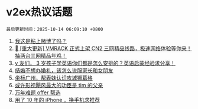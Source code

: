# v2ex热议话题

`最后更新时间：2025-10-14 06:09:10 +0800`

1. [我这是粘上赌博了吗？](https://www.v2ex.com/t/1164754)
1. [🚀 [重大更新] VMRACK 正式上架 CN2 三网精品线路，极速网络体验等你来！抽两台三网精品年鸡！](https://www.v2ex.com/t/1164867)
1. [v 友们， 3 岁孩子学英语你们都是怎么安排的？英语启蒙经验求分享！](https://www.v2ex.com/t/1164725)
1. [结婚不想办婚礼，该怎么说服家长和女朋友](https://www.v2ex.com/t/1164757)
1. [坐标广州，帮表妹认识攻城狮葛格](https://www.v2ex.com/t/1164807)
1. [或许影视飓风最大的功臣是 tim 的父亲](https://www.v2ex.com/t/1164790)
1. [万年难题 offer 帮选](https://www.v2ex.com/t/1164752)
1. [用了 10 年的 iPhone ，换手机求推荐](https://www.v2ex.com/t/1164785)

